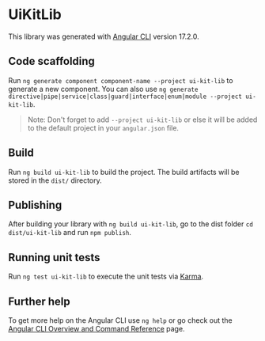 # UiKitLib

This library was generated with [Angular CLI](https://github.com/angular/angular-cli) version 17.2.0.

## Code scaffolding

Run `ng generate component component-name --project ui-kit-lib` to generate a new component. You can also use `ng generate directive|pipe|service|class|guard|interface|enum|module --project ui-kit-lib`.
> Note: Don't forget to add `--project ui-kit-lib` or else it will be added to the default project in your `angular.json` file. 

## Build

Run `ng build ui-kit-lib` to build the project. The build artifacts will be stored in the `dist/` directory.

## Publishing

After building your library with `ng build ui-kit-lib`, go to the dist folder `cd dist/ui-kit-lib` and run `npm publish`.

## Running unit tests

Run `ng test ui-kit-lib` to execute the unit tests via [Karma](https://karma-runner.github.io).

## Further help

To get more help on the Angular CLI use `ng help` or go check out the [Angular CLI Overview and Command Reference](https://angular.io/cli) page.
